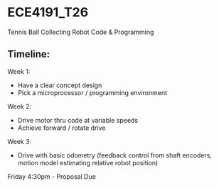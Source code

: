 # ECE4191_T26
Tennis Ball Collecting Robot Code &amp; Programming

Timeline:
-
Week 1:
- Have a clear concept design
- Pick a microprocessor / programming environment

Week 2:
- Drive motor thru code at variable speeds
- Achieve forward / rotate drive

Week 3:
- Drive with basic odometry (feedback control from shaft encoders, motion model estimating relative robot position)

Friday 4:30pm - Proposal Due
